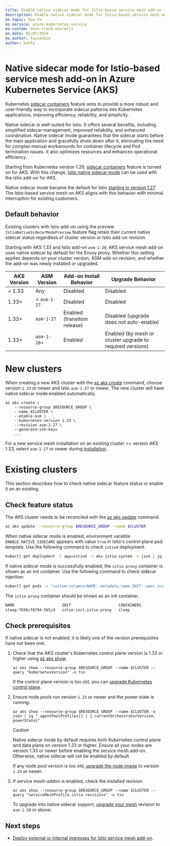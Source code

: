 ```yaml
---
title: Enable native sidecar mode for Istio-based service mesh add-on in Azure Kubernetes Service (AKS) (preview)
description: Enable native sidecar mode for Istio-based service mesh add-on in Azure Kubernetes Service (AKS) (preview).
ms.topic: how-to
ms.service: azure-kubernetes-service
ms.custom: devx-track-azurecli
ms.date: 05/07/2024
ms.author: fuyuanbie
author: biefy
---
```


# Native sidecar mode for Istio-based service mesh add-on in Azure Kubernetes Service (AKS)

Kubernetes [sidecar containers][k8s-native-sidecar-support] feature aims to provide a more robust and user-friendly way to incorporate sidecar patterns into Kubernetes applications, improving efficiency, reliability, and simplicity.

Native sidecar is well-suited for Istio. It offers several benefits, including simplified sidecar management, improved reliability, and enhanced coordination. Native sidecar mode guarantees that the sidecar starts before the main application and gracefully shuts down after it, eliminating the need for complex manual workarounds for container lifecycle and Pod termination issues. It also optimizes resources and enhances operational efficiency.

Starting from Kubernetes version 1.29, [sidecar containers][k8s-native-sidecar-support] feature is turned on for AKS. With this change, [Istio native sidecar mode][istio-native-sidecar-support] can be used with the Istio add-on for AKS.

Native sidecar mode became the default for Istio [starting in version 1.27][istio-default-native-sidecar]. The Istio-based service mesh on AKS aligns with this behavior with minimal interruption for existing customers.

## Default behavior
Existing clusters with Istio add-on using the preview `IstioNativeSidecarModePreview` feature flag retain their current native sidecar status regardless of cluster version or Istio add-on revision.

Starting with AKS 1.33 and Istio add-on `asm-1-28`, AKS service mesh add-on uses native sidecar by default for the Envoy proxy. Whether this setting applies depends on your cluster version, ASM add-on revision, and whether the add-on was newly installed or upgraded.

| AKS Version       | ASM Version       | Add-on Install Behavior                 | Upgrade Behavior                               |
|-------------------|-------------------|--------------------------------------|------------------------------------------------|
| < 1.33            | Any              | Disabled                             | Disabled                                       |
| 1.33+             | < `asm-1-27`       | Disabled                             | Disabled                                       |
| 1.33+             | `asm-1-27`         | Enabled (transition release)         | Disabled (upgrade does not auto-enable)       |
| 1.33+             | `asm-1-28`+        | Enabled                              | Enabled (by mesh or cluster upgrade to required versions)         |


# New clusters
When creating a new AKS cluster with the [az aks create][az-aks-create] command, choose version `1.33` or newer and Istio `asm-1-27` or newer. The new cluster will have native sidecar mode enabled automatically.

```azurecli-interactive
az aks create \
    --resource-group $RESOURCE_GROUP \
    --name $CLUSTER \
    --enable-asm \
    --kubernetes-version 1.33 \
    --revision asm-1-27 \
    --generate-ssh-keys    
    ...
```

For a new service mesh installation on an existing cluster >= version AKS 1.33, select `asm-1-27` or newer during [installation][install-istio-addon].


# Existing clusters
This section describes how to check native sidecar feature status or enable it on an existing.

## Check feature status

The AKS cluster needs to be reconciled with the [az aks update][az-aks-update] command.

```bash
az aks update --resource-group $RESOURCE_GROUP --name $CLUSTER
```

When native sidecar mode is enabled, environment variable `ENABLE_NATIVE_SIDECARS` appears with value `true` in Istio's control plane pod template. Use the following command to check `istiod` deployment.

```bash
kubectl get deployment -l app=istiod -n aks-istio-system -o json | jq '.items[].spec.template.spec.containers[].env[] | select(.name=="ENABLE_NATIVE_SIDECARS")'
```

If native sidecar mode is successfully enabled, the `istio-proxy` container is shown as an init container. Use the following command to check sidecar injection:

```bash
kubectl get pods -o "custom-columns=NAME:.metadata.name,INIT:.spec.initContainers[*].name,CONTAINERS:.spec.containers[*].name"
```

The `istio-proxy` container should be shown as an init container.

```bash
NAME                     INIT                     CONTAINERS
sleep-7656cf8794-5b5j4   istio-init,istio-proxy   sleep
```

## Check prerequisites
If native sidecar is not enabled, it is likely one of the version prerequisites have not been met.

1. Check that the AKS cluster's Kubernetes control plane version is 1.33 or higher using [az aks show][az-aks-show].

   ```azurecli-interactive
   az aks show --resource-group $RESOURCE_GROUP --name $CLUSTER --query "kubernetesVersion" -o tsv
   ```

   If the control plane version is too old, you can [upgrade Kubernetes control plane][upgrade-aks-cluster].

1. Ensure node pools run version `1.33` or newer and the power state is running.

   ```azurecli-interactive
   az aks show --resource-group $RESOURCE_GROUP --name $CLUSTER -o json | jq ".agentPoolProfiles[] | { currentOrchestratorVersion, powerState}"
   ```

   > [!CAUTION]
   > Native sidecar mode by default requires both Kubernetes control plane and data plane on version 1.33 or higher. Ensure all your nodes are version 1.33 or newer before enabling the service mesh add-on. Otherwise, native sidecar will not be enabled by default.

   If any node pool version is too old, [upgrade the node image][upgrade-node-image] to version `1.33` or newer.

1. If service mesh-addon is enabled, check the installed revision:
   
   ```azurecli-interactive
   az aks show --resource-group $RESOURCE_GROUP --name $CLUSTER --query "serviceMeshProfile.istio.revisions" -o tsv
   ```
   
   To upgrade into native sidecar support, [upgrade your mesh][upgrade-istio] revision to `asm-1-28` or above.
    

## Next steps

* [Deploy external or internal ingresses for Istio service mesh add-on][istio-deploy-ingress].

<!--- External Links --->
[istio-native-sidecar-support]: https://istio.io/latest/blog/2023/native-sidecars/
[istioctl-kube-inject]: https://istio.io/latest/docs/reference/commands/istioctl/#istioctl-kube-inject
[k8s-native-sidecar-support]: https://kubernetes.io/blog/2023/08/25/native-sidecar-containers/
[istio-default-native-sidecar]: https://istio.io/latest/news/releases/1.27.x/announcing-1.27/change-notes/#installation

<!--- Internal Links --->
[az-aks-create]: /cli/azure/aks#az_aks_create
[az-aks-show]: /cli/azure/aks#az_aks_show
[az-aks-update]: /cli/azure/aks#az_aks_update
[az-feature-register]: /cli/azure/feature#az-feature-register
[az-feature-show]: /cli/azure/feature#az-feature-show
[az-provider-register]: /cli/azure/provider#az-provider-register
[istio-deploy-ingress]: ./istio-deploy-ingress.md
[istio-upgrade]: ./istio-upgrade.md
[upgrade-aks-cluster]: ./upgrade-aks-cluster.md
[upgrade-node-image]: ./node-image-upgrade.md
[upgrade-istio]: ./istio-upgrade.md
[install-istio-addon]: ./istio-deploy-addon.md